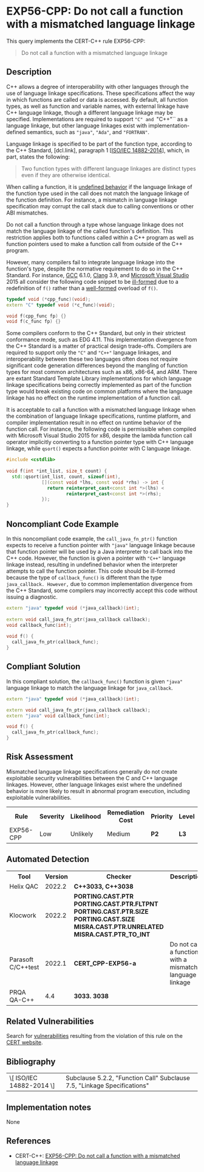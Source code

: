 # EXP56-CPP: Do not call a function with a mismatched language linkage

This query implements the CERT-C++ rule EXP56-CPP:

> Do not call a function with a mismatched language linkage


## Description

C++ allows a degree of interoperability with other languages through the use of language linkage specifications. These specifications affect the way in which functions are called or data is accessed. By default, all function types, as well as function and variable names, with external linkage have C++ language linkage, though a different language linkage may be specified. Implementations are required to support `"C" and `"C++"`` as a language linkage, but other language linkages exist with implementation-defined semantics, such as `"java"`, `"Ada"`, and `"FORTRAN"`.

Language linkage is specified to be part of the function type, according to the C++ Standard, \[dcl.link\], paragraph 1 \[[ISO/IEC 14882-2014](https://wiki.sei.cmu.edu/confluence/display/cplusplus/AA.+Bibliography#AA.Bibliography-ISO%2FIEC14882-2014)\], which, in part, states the following:

> Two function types with different language linkages are distinct types even if they are otherwise identical.


When calling a function, it is [undefined behavior](https://wiki.sei.cmu.edu/confluence/display/cplusplus/BB.+Definitions#BB.Definitions-undefinedbehavior) if the language linkage of the function type used in the call does not match the language linkage of the function definition. For instance, a mismatch in language linkage specification may corrupt the call stack due to calling conventions or other ABI mismatches.

Do not call a function through a type whose language linkage does not match the language linkage of the called function's definition. This restriction applies both to functions called within a C++ program as well as function pointers used to make a function call from outside of the C++ program.

However, many compilers fail to integrate language linkage into the function's type, despite the normative requirement to do so in the C++ Standard. For instance, [GCC](https://wiki.sei.cmu.edu/confluence/display/cplusplus/BB.+Definitions#BB.Definitions-gcc) 6.1.0, [Clang](https://wiki.sei.cmu.edu/confluence/display/cplusplus/BB.+Definitions#BB.Definitions-clang) 3.9, and [Microsoft Visual Studio](https://wiki.sei.cmu.edu/confluence/display/cplusplus/BB.+Definitions#BB.Definitions-msvc) 2015 all consider the following code snippet to be [ill-formed](https://wiki.sei.cmu.edu/confluence/display/cplusplus/BB.+Definitions#BB.Definitions-ill-formed) due to a redefinition of `f()` rather than a [well-formed](https://wiki.sei.cmu.edu/confluence/display/cplusplus/BB.+Definitions#BB.Definitions-well-formed) overload of `f()`.

```cpp
typedef void (*cpp_func)(void);
extern "C" typedef void (*c_func)(void);

void f(cpp_func fp) {}
void f(c_func fp) {}
```
Some compilers conform to the C++ Standard, but only in their strictest conformance mode, such as EDG 4.11. This implementation divergence from the C++ Standard is a matter of practical design trade-offs. Compilers are required to support only the `"C"` and `"C++"` language linkages, and interoperability between these two languages often does not require significant code generation differences beyond the mangling of function types for most common architectures such as x86, x86-64, and ARM. There are extant Standard Template Library implementations for which language linkage specifications being correctly implemented as part of the function type would break existing code on common platforms where the language linkage has no effect on the runtime implementation of a function call.

It is acceptable to call a function with a mismatched language linkage when the combination of language linkage specifications, runtime platform, and compiler implementation result in no effect on runtime behavior of the function call. For instance, the following code is permissible when compiled with Microsoft Visual Studio 2015 for x86, despite the lambda function call operator implicitly converting to a function pointer type with C++ language linkage, while `qsort()` expects a function pointer with C language linkage.

```cpp
#include <cstdlib>
 
void f(int *int_list, size_t count) {
  std::qsort(int_list, count, sizeof(int),
             [](const void *lhs, const void *rhs) -> int {
               return reinterpret_cast<const int *>(lhs) <
                      reinterpret_cast<const int *>(rhs);
             });
}

```

## Noncompliant Code Example

In this noncompliant code example, the `call_java_fn_ptr()` function expects to receive a function pointer with `"java"` language linkage because that function pointer will be used by a Java interpreter to call back into the C++ code. However, the function is given a pointer with `"C++"` language linkage instead, resulting in undefined behavior when the interpreter attempts to call the function pointer. This code should be ill-formed because the type of `callback_func()` is different than the type `java_callback. However,` due to common implementation divergence from the C++ Standard, some compilers may incorrectly accept this code without issuing a diagnostic.

```cpp
extern "java" typedef void (*java_callback)(int);
 
extern void call_java_fn_ptr(java_callback callback);
void callback_func(int);
 
void f() {
  call_java_fn_ptr(callback_func);
}
```

## Compliant Solution

In this compliant solution, the `callback_func()` function is given `"java"` language linkage to match the language linkage for `java_callback`.

```cpp
extern "java" typedef void (*java_callback)(int);

extern void call_java_fn_ptr(java_callback callback);
extern "java" void callback_func(int);

void f() {
  call_java_fn_ptr(callback_func);
}
```

## Risk Assessment

Mismatched language linkage specifications generally do not create exploitable security vulnerabilities between the C and C++ language linkages. However, other language linkages exist where the undefined behavior is more likely to result in abnormal program execution, including exploitable vulnerabilities.

<table> <tbody> <tr> <th> Rule </th> <th> Severity </th> <th> Likelihood </th> <th> Remediation Cost </th> <th> Priority </th> <th> Level </th> </tr> <tr> <td> EXP56-CPP </td> <td> Low </td> <td> Unlikely </td> <td> Medium </td> <td> <strong>P2</strong> </td> <td> <strong>L3</strong> </td> </tr> </tbody> </table>


## Automated Detection

<table> <tbody> <tr> <th> Tool </th> <th> Version </th> <th> Checker </th> <th> Description </th> </tr> <tr> <td> <a> Helix QAC </a> </td> <td> 2022.2 </td> <td> <strong>C++3033, C++3038</strong> </td> <td> </td> </tr> <tr> <td> <a> Klocwork </a> </td> <td> 2022.2 </td> <td> <strong>PORTING.CAST.PTR</strong> <strong>PORTING.CAST.PTR.FLTPNT</strong> <strong>PORTING.CAST.PTR.SIZE</strong> <strong>PORTING.CAST.SIZE</strong> <strong>MISRA.CAST.PTR.UNRELATED</strong> <strong>MISRA.CAST.PTR_TO_INT</strong> </td> <td> </td> </tr> <tr> <td> <a> Parasoft C/C++test </a> </td> <td> 2022.1 </td> <td> <strong>CERT_CPP-EXP56-a</strong> </td> <td> Do not call a function with a mismatched language linkage </td> </tr> <tr> <td> <a> PRQA QA-C++ </a> </td> <td> 4.4 </td> <td> <strong>3033. 3038</strong> </td> <td> </td> </tr> </tbody> </table>


## Related Vulnerabilities

Search for [vulnerabilities](https://wiki.sei.cmu.edu/confluence/display/cplusplus/BB.+Definitions#BB.Definitions-vulnerabil) resulting from the violation of this rule on the [CERT website](https://www.kb.cert.org/vulnotes/bymetric?searchview&amp;query=FIELD+KEYWORDS+contains+EXP56-CPP).

## Bibliography

<table> <tbody> <tr> <td> \[ <a> ISO/IEC 14882-2014 </a> \] </td> <td> Subclause 5.2.2, "Function Call" Subclause 7.5, "Linkage Specifications" </td> </tr> </tbody> </table>


## Implementation notes

None

## References

* CERT-C++: [EXP56-CPP: Do not call a function with a mismatched language linkage](https://wiki.sei.cmu.edu/confluence/pages/viewpage.action?pageId=88046682)
